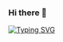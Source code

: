### Hi there 👋

[![Typing SVG](https://readme-typing-svg.herokuapp.com/?lines=Meu+nome+é+patrick!;Sou+desenvolvedor+full+stack;Atualmente+atuando+com+#javascriptEverywhere&center+true)](https://git.io/typing-svg)

<!--
**patricklongo1/patricklongo1** is a ✨ _special_ ✨ repository because its `README.md` (this file) appears on your GitHub profile.

Here are some ideas to get you started:

- 🔭 I’m currently working on ...
- 🌱 I’m currently learning ...
- 👯 I’m looking to collaborate on ...
- 🤔 I’m looking for help with ...
- 💬 Ask me about ...
- 📫 How to reach me: ...
- 😄 Pronouns: ...
- ⚡ Fun fact: ...
-->
